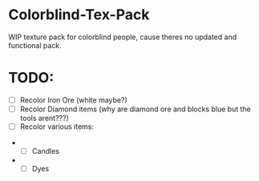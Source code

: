 # Colorblind-Tex-Pack

WIP texture pack for colorblind people, cause theres no updated and functional pack.


# TODO:
- [ ] Recolor Iron Ore (white maybe?)
- [ ] Recolor Diamond items (why are diamond ore and blocks blue but the tools arent???)
- [ ] Recolor various items:
- - [ ] Candles
- - [ ] Dyes
